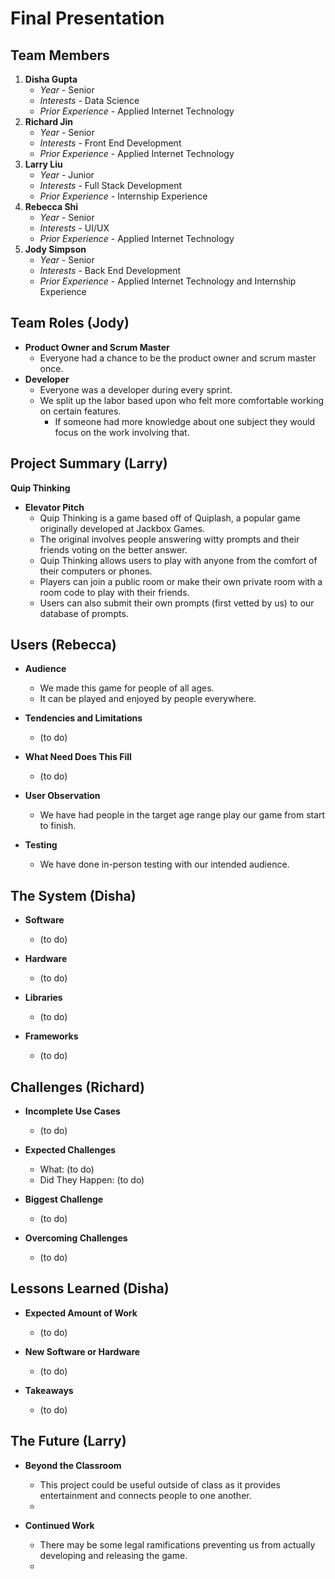 # Final Presentation

## Team Members

1. **Disha Gupta**
   - *Year* - Senior
   - *Interests* - Data Science
   - *Prior Experience* - Applied Internet Technology
2. **Richard Jin**
   - *Year* - Senior
   - *Interests* - Front End Development
   - *Prior Experience* - Applied Internet Technology
3. **Larry Liu**
   - *Year* - Junior
   - *Interests* - Full Stack Development
   - *Prior Experience* - Internship Experience
4. **Rebecca Shi**
   - *Year* - Senior
   - *Interests* - UI/UX
   - *Prior Experience* - Applied Internet Technology
5. **Jody Simpson**
   - *Year* - Senior
   - *Interests* - Back End Development
   - *Prior Experience* - Applied Internet Technology and Internship Experience

## Team Roles (Jody)

- **Product Owner and Scrum Master**
  - Everyone had a chance to be the product owner and scrum master once.
- **Developer**
  - Everyone was a developer during every sprint.
  - We split up the labor based upon who felt more comfortable working on certain features.
    - If someone had more knowledge about one subject they would focus on the work involving that.

## Project Summary (Larry)

**Quip Thinking**
- **Elevator Pitch**
  - Quip Thinking is a game based off of Quiplash, a popular game originally developed at Jackbox Games.
  - The original involves people answering witty prompts and their friends voting on the better answer.
  - Quip Thinking allows users to play with anyone from the comfort of their computers or phones.
  - Players can join a public room or make their own private room with a room code to play with their friends.
  - Users can also submit their own prompts (first vetted by us) to our database of prompts.

## Users (Rebecca)

- **Audience**
  - We made this game for people of all ages.
  - It can be played and enjoyed by people everywhere.

- **Tendencies and Limitations**
  - (to do)

- **What Need Does This Fill**
  - (to do)

- **User Observation**
  - We have had people in the target age range play our game from start to finish.

- **Testing**
  - We have done in-person testing with our intended audience.  

## The System (Disha)

- **Software**
  - (to do)

- **Hardware**
  - (to do)

- **Libraries**
  - (to do)

- **Frameworks**
  - (to do)

## Challenges (Richard)

- **Incomplete Use Cases**
  - (to do)

- **Expected Challenges**
  - What: (to do)
  - Did They Happen: (to do)

- **Biggest Challenge**
  - (to do)

- **Overcoming Challenges**
  - (to do)

## Lessons Learned (Disha)

- **Expected Amount of Work**
  - (to do)

- **New Software or Hardware**
  - (to do)

- **Takeaways**
  - (to do)

## The Future (Larry)

- **Beyond the Classroom**
  - This project could be useful outside of class as it provides entertainment and connects people to one another.
  - 

- **Continued Work**
  - There may be some legal ramifications preventing us from actually developing and releasing the game.
  -
